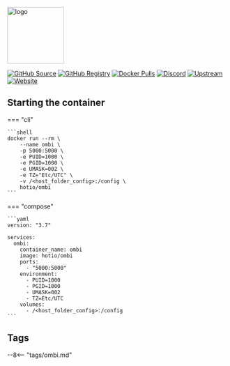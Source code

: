 [<img src="https://hotio.dev/img/ombi.png" alt="logo" height="130" width="130">](https://github.com/Ombi-app/Ombi)

[![GitHub Source](https://img.shields.io/badge/github-source-ffb64c?style=flat-square&logo=github&logoColor=white&labelColor=757575)](https://github.com/hotio/ombi)
[![GitHub Registry](https://img.shields.io/badge/github-registry-ffb64c?style=flat-square&logo=github&logoColor=white&labelColor=757575)](https://github.com/orgs/hotio/packages/container/package/ombi)
[![Docker Pulls](https://img.shields.io/docker/pulls/hotio/ombi?color=ffb64c&style=flat-square&label=pulls&logo=docker&logoColor=white&labelColor=757575)](https://hub.docker.com/r/hotio/ombi)
[![Discord](https://img.shields.io/discord/610068305893523457?style=flat-square&color=ffb64c&label=discord&logo=discord&logoColor=white&labelColor=757575)](https://hotio.dev/discord)
[![Upstream](https://img.shields.io/badge/upstream-project-ffb64c?style=flat-square&labelColor=757575)](https://github.com/Ombi-app/ombi)
[![Website](https://img.shields.io/badge/website-hotio.dev-ffb64c?style=flat-square&labelColor=757575)](https://hotio.dev/containers/ombi)

## Starting the container

=== "cli"

    ```shell
    docker run --rm \
        --name ombi \
        -p 5000:5000 \
        -e PUID=1000 \
        -e PGID=1000 \
        -e UMASK=002 \
        -e TZ="Etc/UTC" \
        -v /<host_folder_config>:/config \
        hotio/ombi
    ```

=== "compose"

    ```yaml
    version: "3.7"

    services:
      ombi:
        container_name: ombi
        image: hotio/ombi
        ports:
          - "5000:5000"
        environment:
          - PUID=1000
          - PGID=1000
          - UMASK=002
          - TZ=Etc/UTC
        volumes:
          - /<host_folder_config>:/config
    ```

## Tags

--8<-- "tags/ombi.md"
